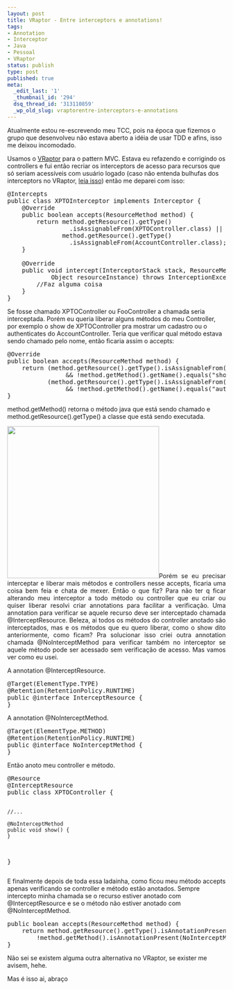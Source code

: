 ```yaml
---
layout: post
title: VRaptor - Entre interceptors e annotations!
tags:
- Annotation
- Interceptor
- Java
- Pessoal
- VRaptor
status: publish
type: post
published: true
meta:
  _edit_last: '1'
  _thumbnail_id: '294'
  dsq_thread_id: '313110859'
  _wp_old_slug: vraptorentre-interceptors-e-annotations
---
```

<p style="text-align: left;">Atualmente estou re-escrevendo meu TCC, pois na época que fizemos o grupo que desenvolveu não estava aberto a idéia de usar TDD e afins, isso me deixou incomodado.</p>
<p style="text-align: left;">Usamos o <a href="http://vraptor.caelum.com.br/" target="_blank">VRaptor</a> para o pattern MVC. Estava eu refazendo e corrigindo os controllers e fui então recriar os interceptors de acesso para recursos que só seriam acessíveis com usuário logado (caso não entenda bulhufas dos interceptors no VRaptor, <a href="http://vraptor.caelum.com.br/documentacao/interceptadores/" target="_blank">leia isso</a>) então me deparei com isso:</p>

<pre class="brush:java">@Intercepts
public class XPTOInterceptor implements Interceptor {
	@Override
	public boolean accepts(ResourceMethod method) {
		return method.getResource().getType()
			     .isAssignableFrom(XPTOController.class) ||
		       method.getResource().getType()
			     .isAssignableFrom(AccountController.class);
	}

	@Override
	public void intercept(InterceptorStack stack, ResourceMethod method,
			Object resourceInstance) throws InterceptionException {
		//Faz alguma coisa
	}
}</pre>
<p style="text-align: left;">Se fosse chamado XPTOController ou FooController a chamada seria interceptada. Porém eu queria liberar alguns métodos do meu Controller, por exemplo o show de XPTOController pra mostrar um cadastro ou o authenticates do AccountController. Teria que verificar qual método estava sendo chamado pelo nome, então ficaria assim o accepts:</p>

<pre class="brush:java">@Override
public boolean accepts(ResourceMethod method) {
	return (method.getResource().getType().isAssignableFrom(XPTOController.class)
			    &amp;&amp; !method.getMethod().getName().equals("show")) ||
	       (method.getResource().getType().isAssignableFrom(AccountController.class)
			    &amp;&amp; !method.getMethod().getName().equals("authenticates"));
}</pre>
method.getMethod() retorna o método java que está sendo chamado e method.getResource().getType() a classe que está sendo executada.
<p style="text-align: justify;"><a href="http://marcelotozzi.com.br/wp-content/uploads/2011/05/philosoraptor.jpg"><img class="alignright size-medium wp-image-294" title="philosoraptor" src="http://marcelotozzi.com.br/wp-content/uploads/2011/05/philosoraptor-300x300.jpg" alt="" width="350" height="350" /></a>Porém se eu precisar interceptar e liberar mais métodos e controllers nesse accepts, ficaria uma coisa bem feia e chata de mexer. Então o que fiz?
Para não ter q ficar alterando meu interceptor a todo método ou controller que eu criar ou quiser liberar resolvi criar annotations para facilitar a verificação. Uma annotation para verificar se aquele recurso deve ser interceptado chamada @InterceptResource.
Beleza, ai todos os métodos do controller anotado são interceptados, mas e os métodos que eu quero liberar, como o show dito anteriormente, como ficam? Pra solucionar isso criei outra annotation chamada @NoInterceptMethod para verificar também no interceptor se aquele método pode ser acessado sem verificação de acesso. Mas vamos ver como eu usei.</p>
A annotation @InterceptResource.
<pre class="brush:java">@Target(ElementType.TYPE)
@Retention(RetentionPolicy.RUNTIME)
public @interface InterceptResource {
}</pre>
A annotation @NoInterceptMethod.
<pre class="brush:java">@Target(ElementType.METHOD)
@Retention(RetentionPolicy.RUNTIME)
public @interface NoInterceptMethod {
}</pre>
Então anoto meu controller e método.
<pre class="brush:java">@Resource
@InterceptResource
public class XPTOController {

	//...

	@NoInterceptMethod
	public void show() {
	}
}</pre>
E finalmente depois de toda essa ladainha, como ficou meu método accepts apenas verificando se controller e método estão anotados. Sempre intercepto minha chamada se o recurso estiver anotado com @InterceptResource e se o método não estiver anotado com @NoInterceptMethod.
<pre class="brush:java">public boolean accepts(ResourceMethod method) {
	return method.getResource().getType().isAnnotationPresent(InterceptResource.class) &amp;&amp;
		!method.getMethod().isAnnotationPresent(NoInterceptMethod.class);
}</pre>
Não sei se existem alguma outra alternativa no VRaptor, se exister me avisem, hehe.

Mas é isso ai, abraço
